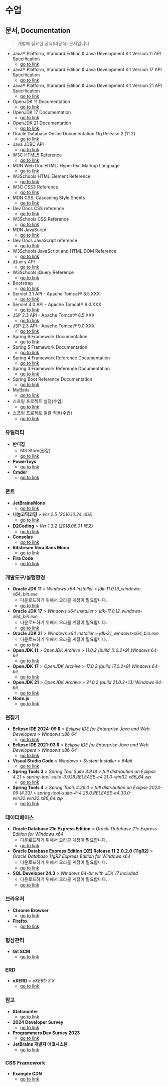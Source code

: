 # 수업

## 문서, Documentation
> 개발에 필요한 공식(비공식) 문서입니다.
- Java® Platform, Standard Edition & Java Development Kit
Version 11 API Specification
   - [go to link](https://docs.oracle.com/en/java/javase/11/docs/api/index.html)
- Java® Platform, Standard Edition & Java Development Kit
Version 17 API Specification
   - [go to link](https://docs.oracle.com/en/java/javase/17/docs/api/index.html)
- Java® Platform, Standard Edition & Java Development Kit
Version 21 API Specification
   - [go to link](https://docs.oracle.com/en/java/javase/21/docs/api/index.html)
- OpenJDK 11 Documentation
   - [go to link](https://devdocs.io/openjdk~11/)
- OpenJDK 17 Documentation
   - [go to link](https://devdocs.io/openjdk~17/)
- OpenJDK 21 Documentation
   - [go to link](https://devdocs.io/openjdk~21/)
- Oracle Database Online Documentation 11g Release 2 (11.2)
   - [go to link](https://docs.oracle.com/cd/E11882_01/index.htm)
- Java JDBC API
   - [go to link](https://docs.oracle.com/javase/8/docs/technotes/guides/jdbc/)
- W3C HTML5 Reference
   - [go to link](https://dev.w3.org/html5/html-author/)
- MDN Web Doc HTML: HyperText Markup Language
   - [go to link](https://developer.mozilla.org/en-US/docs/Web/HTML)
- W3Schools HTML Element Reference
   - [go to link](https://www.w3schools.com/TAgs/default.asp)
- W3C CSS3 Reference
   - [go to link](https://www.w3.org/TR/2001/WD-css3-roadmap-20010523/)
- MDN CSS: Cascading Style Sheets
   - [go to link](https://developer.mozilla.org/ko/docs/Web/CSS)
- Dev Docs CSS reference
   - [go to link](https://devdocs.io/css/)
- W3Schools CSS Reference
   - [go to link](https://www.w3schools.com/cssref/)
- MDN JavaScript
   - [go to link](https://developer.mozilla.org/ko/docs/Web/JavaScript)
- Dev Docs JavaScript reference
   - [go to link](https://devdocs.io/javascript/)
- W3Schools JavaScript and HTML DOM Reference
   - [go to link](https://www.w3schools.com/jsref/default.asp)
- jQuery API
   - [go to link](https://api.jquery.com/)
- W3Schools jQuery Reference
   - [go to link](https://www.w3schools.com/jquery/jquery_ref_overview.asp)
- Bootstrap
   - [go to link](https://getbootstrap.com/docs/versions/)
- Servlet 3.1 API - Apache Tomcat® 8.5.XXX
   - [go to link](https://tomcat.apache.org/tomcat-8.5-doc/servletapi/index.html)
- Servlet 4.0 API - Apache Tomcat® 9.0.XXX
   - [go to link](https://tomcat.apache.org/tomcat-9.0-doc/servletapi/index.html)
- JSP 2.3 API - Apache Tomcat® 8.5.XXX
   - [go to link](https://tomcat.apache.org/tomcat-8.5-doc/jspapi/index.html)
- JSP 2.3 API - Apache Tomcat® 9.0.XXX
   - [go to link](https://tomcat.apache.org/tomcat-9.0-doc/jspapi/index.html)
- Spring 6 Framework Documentation
   - [go to link](https://docs.spring.io/spring-framework/docs/current/reference/html/)
- Spring 5 Framework Documentation
   - [go to link](https://docs.spring.io/spring-framework/docs/5.3.x/reference/html/) 
- Spring 4 Framework Reference Documentation
   - [go to link](https://docs.spring.io/spring-framework/docs/4.0.x/spring-framework-reference/html/)
- Spring 3 Framework Reference Documentation
   - [go to link](https://docs.spring.io/spring-framework/docs/3.0.x/spring-framework-reference/html/index.html)
- Spring Boot Reference Documentation
   - [go to link](https://docs.spring.io/spring-boot/docs/current/reference/htmlsingle/)
- MyBatis
   - [go to link](https://mybatis.org/mybatis-3/)
- 스프링 프로젝트 설정(수업)
   - [go to link](https://github.com/pinnpublic/class/wiki/%EC%8A%A4%ED%94%84%EB%A7%81-%ED%94%84%EB%A1%9C%EC%A0%9D%ED%8A%B8-%EC%84%A4%EC%A0%95)
- 스프링 프로젝트 일괄 적용(수업)
   - [go to link](https://github.com/pinnpublic/class/wiki/%EC%8A%A4%ED%94%84%EB%A7%81-%ED%94%84%EB%A1%9C%EC%A0%9D%ED%8A%B8-%EC%9D%BC%EA%B4%84-%EC%A0%81%EC%9A%A9)

### 유틸리티
- **반디집**
   - MS Store(권장)
   - [go to link](https://kr.bandisoft.com/bandizip/)
- **PowerToys**
   - [go to link](https://github.com/microsoft/PowerToys/releases/tag/v0.55.2)   
- **Cmder**
   - [go to link](https://cmder.app/)

### 폰트
- **JetBrainsMono**
   - [go to link](https://github.com/Jhyub/JetBrainsMonoHangul)
- **나눔고딕코딩** > *Ver 2.5 (2016.10.24 배포)*
   - [go to link](https://github.com/naver/nanumfont)
- **D2Coding** > *Ver 1.3.2 (2018.06.01 배포)*
   - [go to link](https://github.com/naver/d2codingfont)
- **Consolas**
   - [go to link](https://www.dafontfree.io/consolas-font/)
- **Bitstream Vera Sans Mono**
   - [go to link](https://www.fontsquirrel.com/fonts/Bitstream-Vera-Sans-Mono)   
- **Fira Code**
   - [go to link](https://github.com/tonsky/FiraCode)

### 개발도구/실행환경
- **Oracle JDK 11** > *Windows x64 Installer* > *jdk-11.0.13_windows-x64_bin.exe*
   - 다운로드하기 위해서 오라클 계정이 필요합니다.
   - [go to link](https://www.oracle.com/kr/java/technologies/javase/jdk11-archive-downloads.html)
- **Oracle JDK 17** > *Windows x64 Installer* > *jdk-17.0.12_windows-x64_bin.exe*
   - 다운로드하기 위해서 오라클 계정이 필요합니다.
   - [go to link](https://www.oracle.com/java/technologies/javase/jdk17-archive-downloads.html)
- **Oracle JDK 21** > *Windows x64 Installer* > *jdk-21_windows-x64_bin.exe*
   - 다운로드하기 위해서 오라클 계정이 필요합니다.
   - [go to link](https://www.oracle.com/kr/java/technologies/downloads/#java21)
- **OpenJDK 11** > *OpenJDK Archive* > *11.0.2 (build 11.0.2+9) Windows	64-bit*
   - [go to link](https://jdk.java.net/archive/)
- **OpenJDK 17** > *OpenJDK Archive* > *17.0.2 (build 17.0.2+8) Windows	64-bit*
   - [go to link](https://jdk.java.net/archive/)
- **OpenJDK 21** > *OpenJDK Archive* > *21.0.2 (build 21.0.2+13) Windows	64-bit*
   - [go to link](https://jdk.java.net/archive/)
- **Node.js**
   - [go to link](https://nodejs.org/ko/)

### 편집기
- **Eclipse IDE 2024-09 R** > *Eclipse IDE for Enterprise Java and Web Developers* > *Windows x86_64*
   - [go to link](https://www.eclipse.org/downloads/packages/)
- **Eclipse IDE 2021-03 R** > *Eclipse IDE for Enterprise Java and Web Developers* > *Windows x86_64*
   - [go to link](https://www.eclipse.org/downloads/packages/release/2021-03/r)
- **Visual Studio Code** > *Windows* > *System Installer* > *64bit*
   - [go to link](https://code.visualstudio.com/download)
- **Spring Tools 3** > *Spring Tool Suite 3.9.18* > *full distribution on Eclipse 4.21* > *spring-tool-suite-3.9.18.RELEASE-e4.21.0-win32-x86_64.zip*
   - [go to link](https://github.com/spring-projects/toolsuite-distribution/wiki/Spring-Tool-Suite-3)
- **Spring Tools 4** > *Spring Tools 4.26.0* > *full distribution on Eclipse 2024-09 (4.33)* > *spring-tool-suite-4-4.26.0.RELEASE-e4.33.0-win32.win32.x86_64.zip*
   - [go to link](https://github.com/spring-projects/sts4/wiki/Previous-Versions)

### 데이터베이스
- **Oracle Database 21c Express Edition** > *Oracle Database 21c Express Edition for Windows x64*
   - 다운로드하기 위해서 오라클 계정이 필요합니다.
   - [go to link](https://www.oracle.com/kr/database/technologies/xe-downloads.html)
- **Oracle Database Express Edition (XE) Release 11.2.0.2.0 (11gR2)** > *Oracle Database 11gR2 Express Edition for Windows x64*
   - 다운로드하기 위해서 오라클 계정이 필요합니다.
   - [go to link](https://www.oracle.com/database/technologies/xe-prior-release-downloads.html)
- **SQL Developer 24.3** > *Windows 64-bit with JDK 17 included*
   - 다운로드하기 위해서 오라클 계정이 필요합니다.
   - [go to link](https://www.oracle.com/tools/downloads/sqldev-downloads.html)

### 브라우저
- **Chrome Browser**
   - [go to link](https://www.google.com/intl/ko_kr/chrome/)
- **Firefox**
   - [go to link](https://www.mozilla.org/ko/firefox/new/)

### 형상관리
- **Git SCM**
   - [go to link](https://git-scm.com/)

### ERD
- **eXERD** > *eXERD 3.X*
   - [go to link](https://ko.exerd.com/down.jsp)

### 참고
- **Statcounter**
   - [go to link](https://gs.statcounter.com/)
- **2024 Developer Survey**
   - [go to link](https://survey.stackoverflow.co/2024/technology)
- **Programmers Dev Survey 2023**
   - [go to link](https://programmers.co.kr/pages/2023-dev-survey)
- **JetBrains 개발자 에코시스템**
   - [go to link](https://www.jetbrains.com/ko-kr/lp/devecosystem-2023/java/)

### CSS Framework
- **Example CDN**
   - [go to link](https://github.com/pinnpublic/cdn)



